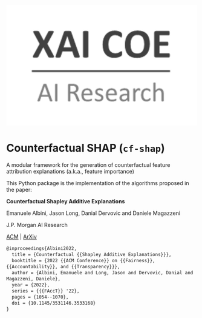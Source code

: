 <a href="https://www.jpmorgan.com/technology/artificial-intelligence">
<img src="./assets/xai_coe-logo.png" alt="Explainale AI Center of Excellence Logo">
</a>


# Counterfactual SHAP (`cf-shap`)
A modular framework for the generation of counterfactual feature attribution explanations (a.k.a., feature importance)

This Python package is the implementation of the algorithms proposed in the paper:

**Counterfactual Shapley Additive Explanations** 

Emanuele Albini, Jason Long, Danial Dervovic and Daniele Magazzeni

J.P. Morgan AI Research

[ACM](https://dl-acm-org.iclibezp1.cc.ic.ac.uk/doi/abs/10.1145/3531146.3533168) | [ArXiv](https://arxiv.org/abs/2110.14270)
 

```
@inproceedings{Albini2022,
  title = {Counterfactual {{Shapley Additive Explanations}}},
  booktitle = {2022 {{ACM Conference}} on {{Fairness}}, {{Accountability}}, and {{Transparency}}},
  author = {Albini, Emanuele and Long, Jason and Dervovic, Danial and Magazzeni, Daniele},
  year = {2022},
  series = {{{FAccT}} '22},
  pages = {1054--1070},
  doi = {10.1145/3531146.3533168}
}
```




